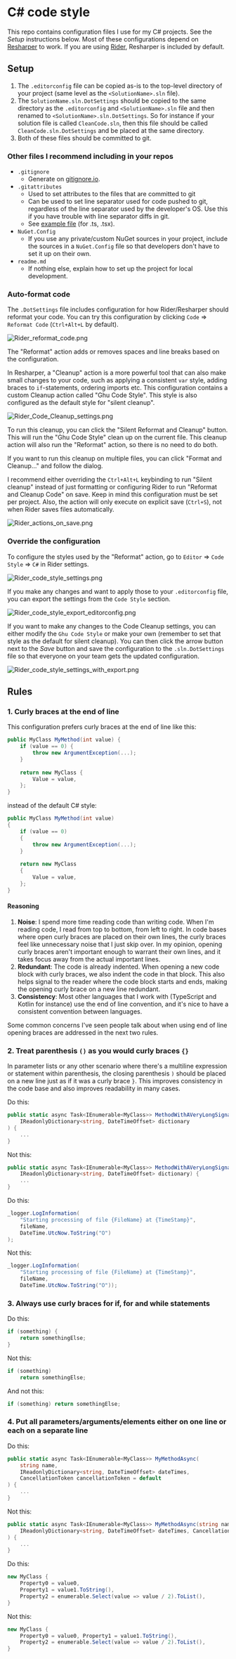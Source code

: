 # C# code style

This repo contains configuration files I use for my C# projects. See the _Setup_ instructions below. Most of these configurations depend on [Resharper](https://www.jetbrains.com/resharper/) to work. If you are using [Rider](https://www.jetbrains.com/rider/), Resharper is included by default.

## Setup

1. The `.editorconfig` file can be copied as-is to the top-level directory of your project (same level as the `<SolutionName>.sln` file).
2. The `SolutionName.sln.DotSettings` should be copied to the same directory as the `.editorconfig` and `<SolutionName>.sln` file and then renamed to `<SolutionName>.sln.DotSettings`. So for instance if your solution file is called `CleanCode.sln`, then this file should be called `CleanCode.sln.DotSettings` and be placed at the same directory.
3. Both of these files should be committed to git.

### Other files I recommend including in your repos

* `.gitignore`
  * Generate on [gitignore.io](https://www.toptal.com/developers/gitignore/).
* `.gitattributes`
  * Used to set attributes to the files that are committed to git
  * Can be used to set line separator used for code pushed to git, regardless of the line separator used by the developer's OS. Use this if you have trouble with line separator diffs in git.
  * See [example file](../.gitattributes) (for .ts, .tsx).
* `NuGet.Config`
  * If you use any private/custom NuGet sources in your project, include the sources in a `NuGet.Config` file so that developers don't have to set it up on their own.
* `readme.md`
  * If nothing else, explain how to set up the project for local development.

### Auto-format code

The `.DotSettings` file includes configuration for how Rider/Resharper should reformat your code. You can try this configuration by clicking `Code` => `Reformat Code` (`Ctrl+Alt+L` by default).

![Rider_reformat_code.png](images%2FRider_reformat_code.png)

The "Reformat" action adds or removes spaces and line breaks based on the configuration.

In Resharper, a "Cleanup" action is a more powerful tool that can also make small changes to your code, such as applying a consistent `var` style, adding braces to `if`-statements, ordering imports etc. This configuration contains a custom Cleanup action called "Ghu Code Style". This style is also configured as the default style for "silent cleanup".

![Rider_Code_Cleanup_settings.png](images%2FRider_Code_Cleanup_settings.png)

To run this cleanup, you can click the "Silent Reformat and Cleanup" button. This will run the "Ghu Code Style" clean up on the current file. This cleanup action will also run the "Reformat" action, so there is no need to do both.

If you want to run this cleanup on multiple files, you can click "Format and Cleanup..." and follow the dialog.

I recommend either overriding the `Ctrl+Alt+L` keybinding to run "Silent cleanup" instead of just formatting or configuring Rider to run "Reformat and Cleanup Code" on save. Keep in mind this configuration must be set per project. Also, the action will only execute on explicit save (`Ctrl+S`), not when Rider saves files automatically.

![Rider_actions_on_save.png](images%2FRider_actions_on_save.png)

### Override the configuration

To configure the styles used by the "Reformat" action, go to `Editor` => `Code Style` => `C#` in Rider settings.

![Rider_code_style_settings.png](images%2FRider_code_style_settings.png)

If you make any changes and want to apply those to your `.editorconfig` file, you can export the settings from the `Code Style` section.

![Rider_code_style_export_editorconfig.png](images%2FRider_code_style_export_editorconfig.png)

If you want to make any changes to the Code Cleanup settings, you can either modify the `Ghu Code Style` or make your own (remember to set that style as the default for silent cleanup). You can then click the arrow button next to the _Save_ button and save the configuration to the `.sln.DotSettings` file so that everyone on your team gets the updated configuration.

![Rider_code_style_settings_with_export.png](images%2FRider_code_style_settings_with_export.png)

## Rules

### 1. Curly braces at the end of line 

This configuration prefers curly braces at the end of line like this:

```csharp
public MyClass MyMethod(int value) {
    if (value == 0) {
        throw new ArgumentException(...);
    }
    
    return new MyClass {
        Value = value,
    };
}
```

instead of the default C# style:

```csharp
public MyClass MyMethod(int value)
{
    if (value == 0)
    {
        throw new ArgumentException(...);
    }
    
    return new MyClass
    {
        Value = value,
    };
}
```

#### Reasoning

1. **Noise**: I spend more time reading code than writing code. When I'm reading code, I read from top to bottom, from left to right. In code bases where open curly braces are placed on their own lines, the curly braces feel like unnecessary noise that I just skip over. In my opinion, opening curly braces aren't important enough to warrant their own lines, and it takes focus away from the actual important lines.
2. **Redundant**: The code is already indented. When opening a new code block with curly braces, we also indent the code in that block. This also helps signal to the reader where the code block starts and ends, making the opening curly brace on a new line redundant.
3. **Consistency**: Most other languages that I work with (TypeScript and Kotlin for instance) use the end of line convention, and it's nice to have a consistent convention between languages. 
 
Some common concerns I've seen people talk about when using end of line opening braces are addressed in the next two rules.

### 2. Treat parenthesis `()` as you would curly braces `{}`

In parameter lists or any other scenario where there's a multiline expression or statement within parenthesis, the closing parenthesis `)` should be placed on a new line just as if it was a curly brace `}`. This improves consistency in the code base and also improves readability in many cases.

Do this:

```csharp
public static async Task<IEnumerable<MyClass>> MethodWithAVeryLongSignature(
    IReadonlyDictionary<string, DateTimeOffset> dictionary
) {
    ...
}
```

Not this:

```csharp
public static async Task<IEnumerable<MyClass>> MethodWithAVeryLongSignature(
    IReadonlyDictionary<string, DateTimeOffset> dictionary) {
    ...
}
```

Do this:
```csharp
_logger.LogInformation(
    "Starting processing of file {FileName} at {TimeStamp}",
    fileName,
    DateTime.UtcNow.ToString("O")
);
```

Not this:

```csharp
_logger.LogInformation(
    "Starting processing of file {FileName} at {TimeStamp}",
    fileName,
    DateTime.UtcNow.ToString("O"));
```

### 3. Always use curly braces for if, for and while statements

Do this:

```csharp
if (something) {
    return somethingElse;
}
```

Not this:

```csharp
if (something)
    return somethingElse;
```

And not this:

```csharp
if (something) return somethingElse;
```

### 4. Put all parameters/arguments/elements either on one line or each on a separate line

Do this:

```csharp
public static async Task<IEnumerable<MyClass>> MyMethodAsync(
    string name,
    IReadonlyDictionary<string, DateTimeOffset> dateTimes,
    CancellationToken cancellationToken = default
) {
    ...
}
```

Not this:

```csharp
public static async Task<IEnumerable<MyClass>> MyMethodAsync(string name,
    IReadonlyDictionary<string, DateTimeOffset> dateTimes, CancellationToken cancellationToken = default
) {
    ...
}
```

Do this:

```csharp
new MyClass {
    Property0 = value0,
    Property1 = value1.ToString(),
    Property2 = enumerable.Select(value => value / 2).ToList(),
}
```

Not this:

```csharp
new MyClass {
    Property0 = value0, Property1 = value1.ToString(),
    Property2 = enumerable.Select(value => value / 2).ToList(),
}
```
